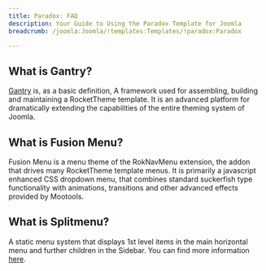 ```yaml
---
title: Paradox: FAQ
description: Your Guide to Using the Paradox Template for Joomla
breadcrumb: /joomla:Joomla/!templates:Templates/!paradox:Paradox

---
```


What is Gantry?
-----
[Gantry][gantry] is, as a basic definition, A framework used for assembling, building and maintaining a RocketTheme template. It is an advanced platform for dramatically extending the capabilities of the entire theming system of Joomla.

What is Fusion Menu?
-----
Fusion Menu is a menu theme of the RokNavMenu extension, the addon that drives many RocketTheme template menus. It is primarily a javascript enhanced CSS dropdown menu, that combines standard suckerfish type functionality with animations, transitions and other advanced effects provided by Mootools.

What is Splitmenu?
-----
A static menu system that displays 1st level items in the main horizontal menu and further children in the Sidebar. You can find more information [here][splitmenu].

[gantry]: http://gantry-framework.org/
[features]: http://demo.rockettheme.com/joomla-Templates/paradox/features
[font]: http://www.fontsquirrel.com/fonts/ubuntu
[forum]: http://www.rockettheme.com/forum/joomla-template-paradox/
[dropdown]: http://demo.rockettheme.com/joomla-Templates/paradox/features/menu-options
[splitmenu]: http://demo.rockettheme.com/joomla-Templates/paradox/features/menu-options
[extensions]: http://demo.rockettheme.com/joomla-Templates/paradox/features/extensions
